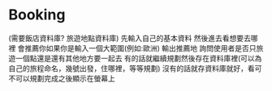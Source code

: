 # Booking
(需要飯店資料庫? 旅遊地點資料庫)
先輸入自己的基本資料
然後進去看想要去哪裡
會推薦你如果你是輸入一個大範圍(例如:歐洲)
輸出推薦地
詢問使用者是否只旅遊一個點還是還有其他地方要一起去
有的話就繼續規劃然後存在資料庫裡(可以為自己的旅程命名，幾號出發，住哪裡，等等規劃)
沒有的話就存資料庫就好，看可不可以規劃完成之後顯示在螢幕上
